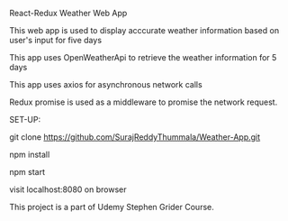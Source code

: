 React-Redux Weather Web App

This web app is used to display acccurate weather information based on user's input for five days

This app uses OpenWeatherApi to retrieve the weather information for 5 days

This app uses axios for asynchronous network calls

Redux promise is used as a middleware to promise the network request.

SET-UP:

git clone https://github.com/SurajReddyThummala/Weather-App.git

npm install

npm start

visit localhost:8080 on browser

This project is a part of Udemy Stephen Grider Course.
